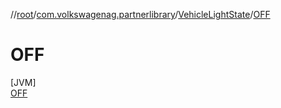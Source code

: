 //[root](../../../../index.md)/[com.volkswagenag.partnerlibrary](../../index.md)/[VehicleLightState](../index.md)/[OFF](index.md)

# OFF

[JVM]\
[OFF](index.md)
